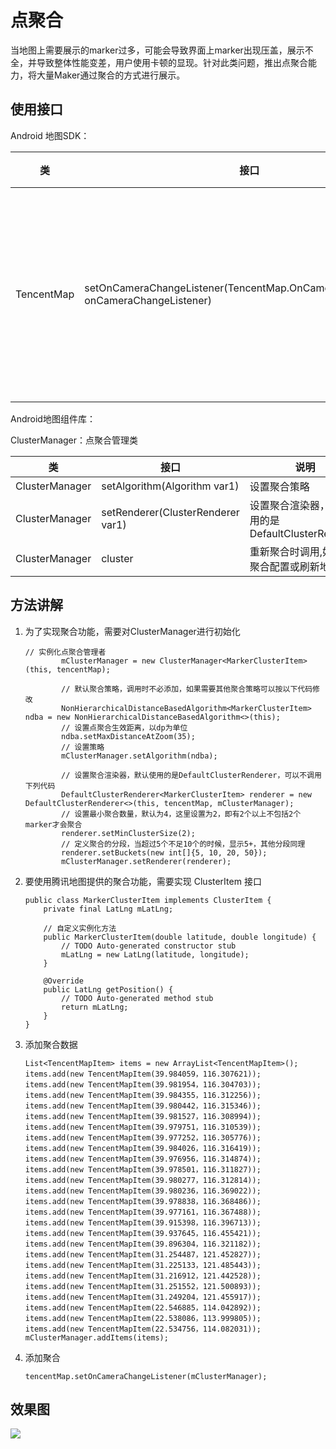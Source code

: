 # 点聚合

当地图上需要展示的marker过多，可能会导致界面上marker出现压盖，展示不全，并导致整体性能变差，用户使用卡顿的显现。针对此类问题，推出点聚合能力，将大量Maker通过聚合的方式进行展示。

## 使用接口

 Android 地图SDK：

| 类         | 接口                                                         | 说明                         |
| ---------- | ------------------------------------------------------------ | ---------------------------- |
| TencentMap | setOnCameraChangeListener(TencentMap.OnCameraChangeListener onCameraChangeListener) | 在地图变换监听接口中添加聚合 |

Android地图组件库：

ClusterManager：点聚合管理类

| 类             | 接口                              | 说明                                               |
| -------------- | --------------------------------- | -------------------------------------------------- |
| ClusterManager | setAlgorithm(Algorithm var1)      | 设置聚合策略                                       |
| ClusterManager | setRenderer(ClusterRenderer var1) | 设置聚合渲染器，默认使用的是DefaultClusterRenderer |
| ClusterManager | cluster                           | 重新聚合时调用,如更改聚合配置或刷新地图状态        |

## 方法讲解

1. 为了实现聚合功能，需要对ClusterManager进行初始化

   ```
   // 实例化点聚合管理者
           mClusterManager = new ClusterManager<MarkerClusterItem>(this, tencentMap);
   
           // 默认聚合策略，调用时不必添加，如果需要其他聚合策略可以按以下代码修改
           NonHierarchicalDistanceBasedAlgorithm<MarkerClusterItem> ndba = new NonHierarchicalDistanceBasedAlgorithm<>(this);
           // 设置点聚合生效距离，以dp为单位
           ndba.setMaxDistanceAtZoom(35);
           // 设置策略
           mClusterManager.setAlgorithm(ndba);
   
           // 设置聚合渲染器，默认使用的是DefaultClusterRenderer，可以不调用下列代码
           DefaultClusterRenderer<MarkerClusterItem> renderer = new DefaultClusterRenderer<>(this, tencentMap, mClusterManager);
           // 设置最小聚合数量，默认为4，这里设置为2，即有2个以上不包括2个marker才会聚合
           renderer.setMinClusterSize(2);
           // 定义聚合的分段，当超过5个不足10个的时候，显示5+，其他分段同理
           renderer.setBuckets(new int[]{5, 10, 20, 50});
           mClusterManager.setRenderer(renderer);
   ```

2. 要使用腾讯地图提供的聚合功能，需要实现 ClusterItem 接口

   ```
   public class MarkerClusterItem implements ClusterItem {
       private final LatLng mLatLng;
   
       // 自定义实例化方法
       public MarkerClusterItem(double latitude, double longitude) {
           // TODO Auto-generated constructor stub
           mLatLng = new LatLng(latitude, longitude);
       }
   
       @Override
       public LatLng getPosition() {
           // TODO Auto-generated method stub
           return mLatLng;
       }
   }
   ```

3. 添加聚合数据

   ```
   List<TencentMapItem> items = new ArrayList<TencentMapItem>();
   items.add(new TencentMapItem(39.984059，116.307621));
   items.add(new TencentMapItem(39.981954，116.304703));
   items.add(new TencentMapItem(39.984355，116.312256));
   items.add(new TencentMapItem(39.980442，116.315346));
   items.add(new TencentMapItem(39.981527，116.308994));
   items.add(new TencentMapItem(39.979751，116.310539));
   items.add(new TencentMapItem(39.977252，116.305776));
   items.add(new TencentMapItem(39.984026，116.316419));
   items.add(new TencentMapItem(39.976956，116.314874));
   items.add(new TencentMapItem(39.978501，116.311827));
   items.add(new TencentMapItem(39.980277，116.312814));
   items.add(new TencentMapItem(39.980236，116.369022));
   items.add(new TencentMapItem(39.978838，116.368486));
   items.add(new TencentMapItem(39.977161，116.367488));
   items.add(new TencentMapItem(39.915398，116.396713));
   items.add(new TencentMapItem(39.937645，116.455421));
   items.add(new TencentMapItem(39.896304，116.321182));
   items.add(new TencentMapItem(31.254487，121.452827));
   items.add(new TencentMapItem(31.225133，121.485443));
   items.add(new TencentMapItem(31.216912，121.442528));
   items.add(new TencentMapItem(31.251552，121.500893));
   items.add(new TencentMapItem(31.249204，121.455917));
   items.add(new TencentMapItem(22.546885，114.042892));
   items.add(new TencentMapItem(22.538086，113.999805));
   items.add(new TencentMapItem(22.534756，114.082031));
   mClusterManager.addItems(items);
   ```

4. 添加聚合

   ```
   tencentMap.setOnCameraChangeListener(mClusterManager);
   ```

## 效果图

<img src="http://p.qpic.cn/lbsconsole/0/a22900f7f0b0108ac815d32e092ba303/0" align='left'>

